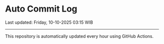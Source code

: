 # Auto Commit Log

Last updated: Friday, 10-10-2025 03:15 WIB

---

This repository is automatically updated every hour using GitHub Actions.
